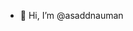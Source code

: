 - 👋 Hi, I’m @asaddnauman


<!---
asaddnauman/asaddnauman is a ✨ special ✨ repository because its `README.md` (this file) appears on your GitHub profile.
You can click the Preview link to take a look at your changes.
--->
